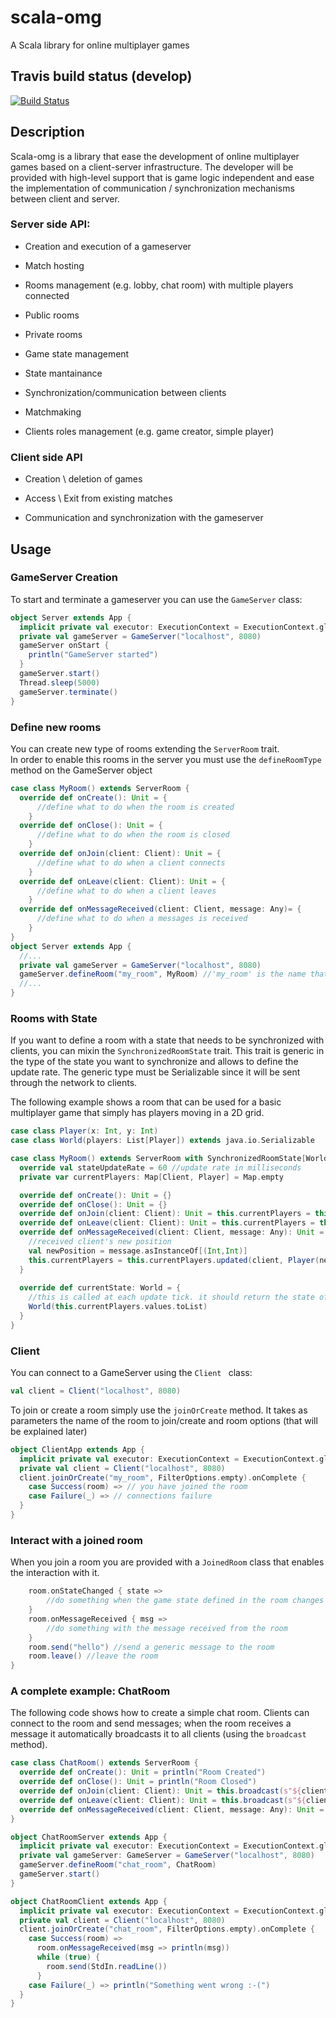 # scala-omg
A Scala library for online multiplayer games

## Travis build status (develop)
[![Build Status](https://travis-ci.com/StefanoSalvatori/PPS-18-scala-omg.svg?branch=develop)](https://travis-ci.com/StefanoSalvatori/PPS-18-scala-omg)

## Description

Scala-omg is a library that ease the development of online multiplayer games based on a client-server infrastructure.
The developer will be provided with high-level support that is game logic independent and ease the implementation of communication / synchronization mechanisms between client and server.

 
### Server side API:

- Creation and execution of a gameserver

- Match hosting

- Rooms management (e.g. lobby, chat room) with multiple players connected

- Public rooms

- Private rooms

- Game state management

- State mantainance

- Synchronization/communication between clients

- Matchmaking

- Clients roles management (e.g. game creator, simple player)


### Client side API

- Creation \ deletion of games

- Access \ Exit from existing matches

- Communication and synchronization with the gameserver

## Usage
### GameServer Creation
To start and terminate a gameserver you can use the ```GameServer``` class:

```scala
object Server extends App {
  implicit private val executor: ExecutionContext = ExecutionContext.global
  private val gameServer = GameServer("localhost", 8080)
  gameServer onStart {
    println("GameServer started")
  }
  gameServer.start()
  Thread.sleep(5000)
  gameServer.terminate()
}
  ```

  ### Define new rooms

  You can create new type of rooms extending the ```ServerRoom``` trait.   
   In order to enable this rooms in the server you must use the ```defineRoomType``` method on the GameServer object

```scala
case class MyRoom() extends ServerRoom {
  override def onCreate(): Unit = {
      //define what to do when the room is created
    }
  override def onClose(): Unit = {
      //define what to do when the room is closed
    }
  override def onJoin(client: Client): Unit = {
      //define what to do when a client connects
    }
  override def onLeave(client: Client): Unit = {
      //define what to do when a client leaves
    }
  override def onMessageReceived(client: Client, message: Any)= {
      //define what to do when a messages is received
    }
}
object Server extends App {
  //...
  private val gameServer = GameServer("localhost", 8080)
  gameServer.defineRoom("my_room", MyRoom) //'my_room' is the name that clients will use to join/create this room
  //...
}
```
### Rooms with State
If you want to define a room with a state that needs to be synchronized with clients, you can mixin the ```SynchronizedRoomState``` trait. This trait is generic in the type of the state you want to synchronize and allows to define the update rate. The generic type must be Serializable since it will be sent through the network to clients.

The following example shows a room that can be used for a basic multiplayer game that simply has players moving in a 2D grid.

```scala
case class Player(x: Int, y: Int)
case class World(players: List[Player]) extends java.io.Serializable

case class MyRoom() extends ServerRoom with SynchronizedRoomState[World] {
  override val stateUpdateRate = 60 //update rate in milliseconds
  private var currentPlayers: Map[Client, Player] = Map.empty

  override def onCreate(): Unit = {}
  override def onClose(): Unit = {}
  override def onJoin(client: Client): Unit = this.currentPlayers = this.currentPlayers + (client -> Player(0, 0))
  override def onLeave(client: Client): Unit = this.currentPlayers = this.currentPlayers - client
  override def onMessageReceived(client: Client, message: Any): Unit = {
    //received client's new position
    val newPosition = message.asInstanceOf[(Int,Int)]
    this.currentPlayers = this.currentPlayers.updated(client, Player(newPosition))
  }
  
  override def currentState: World = {
    //this is called at each update tick. it should return the state of the game that needs to be sent to clients
    World(this.currentPlayers.values.toList)
  }
}
```

### Client
You can connect to a GameServer using the  ```Client ``` class: 
  ```scala
  val client = Client("localhost", 8080)
  ```
To join or create a room simply use the ```joinOrCreate``` method. It takes as parameters the name of the room to join/create and room options (that will be explained later)

```scala
object ClientApp extends App {
  implicit private val executor: ExecutionContext = ExecutionContext.global
  private val client = Client("localhost", 8080)
  client.joinOrCreate("my_room", FilterOptions.empty).onComplete {
    case Success(room) => // you have joined the room
    case Failure(_) => // connections failure
  }
}
```

### Interact with a joined room
When you join a room you are provided with a ```JoinedRoom``` class that enables the interaction with it.
```scala
    room.onStateChanged { state =>
        //do something when the game state defined in the room changes
    }
    room.onMessageReceived { msg =>
        //do something with the message received from the room 
    }
    room.send("hello") //send a generic message to the room
    room.leave() //leave the room
}
```

### A complete example: ChatRoom
The following code shows how to create a simple chat room. Clients can connect to the room and send messages; when the room receives a message it automatically broadcasts it to all clients (using the ```broadcast``` method).

```scala
case class ChatRoom() extends ServerRoom {
  override def onCreate(): Unit = println("Room Created")
  override def onClose(): Unit = println("Room Closed")
  override def onJoin(client: Client): Unit = this.broadcast(s"${client.id} Connected")
  override def onLeave(client: Client): Unit = this.broadcast(s"${client.id} Left")
  override def onMessageReceived(client: Client, message: Any): Unit = this.broadcast(s"${client.id}: $message")
}

object ChatRoomServer extends App {
  implicit private val executor: ExecutionContext = ExecutionContext.global
  private val gameServer: GameServer = GameServer("localhost", 8080)
  gameServer.defineRoom("chat_room", ChatRoom) 
  gameServer.start()
}

object ChatRoomClient extends App {
  implicit private val executor: ExecutionContext = ExecutionContext.global
  private val client = Client("localhost", 8080)
  client.joinOrCreate("chat_room", FilterOptions.empty).onComplete {
    case Success(room) =>
      room.onMessageReceived(msg => println(msg))
      while (true) {
        room.send(StdIn.readLine())
      }
    case Failure(_) => println("Something went wrong :-(")
  }
}
  ```


